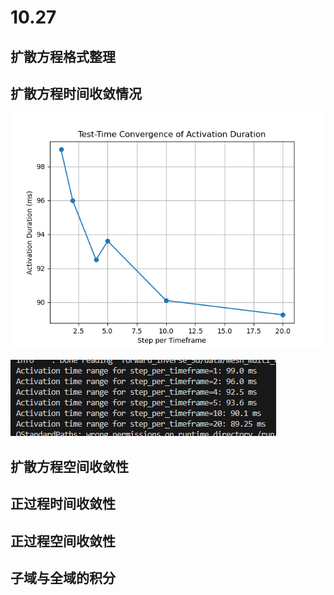 # 10.27

## 扩散方程格式整理

## 扩散方程时间收敛情况

![alt text](figs/convergence_of_activation_duration.png)

![alt text](figs/convergence_result.png)

## 扩散方程空间收敛性

## 正过程时间收敛性

## 正过程空间收敛性

## 子域与全域的积分
